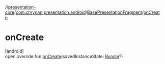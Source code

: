 //[presentation-core](../../../index.md)/[com.chrynan.presentation.android](../index.md)/[BasePresentationFragment](index.md)/[onCreate](on-create.md)

# onCreate

[android]\
open override fun [onCreate](on-create.md)(savedInstanceState: [Bundle](https://developer.android.com/reference/kotlin/android/os/Bundle.html)?)

